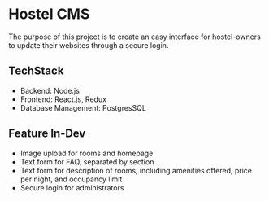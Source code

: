 <h1>Hostel CMS</h1>

<p>The purpose of this project is to create an easy interface for hostel-owners to update their websites through a secure login.</p>

<h2>TechStack</h2>
<ul>
  <li>Backend: Node.js</li>
  <li>Frontend: React.js, Redux</li>
  <li>Database Management: PostgresSQL</li>
</ul>

<h2>Feature In-Dev</h2>
<ul>
  <li>Image upload for rooms and homepage</li>
  <li>Text form for FAQ, separated by section</li>
  <li>Text form for description of rooms, including amenities offered, price per night, and occupancy limit</li>
  <li>Secure login for administrators</li>
</ul>
